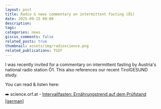 ```yaml
---
layout: post
title: Radio & news commentary on intermittent fasting (Ö1)
date: 2025-09-15 09:00
description: 
tags: 
categories: news
giscus_comments: false
related_posts: true
thumbnail: assets/img/radioscience.png
related_publications: TGIF
---
```


I was recently invited for a commentary on intermittent fasting by Austria's national radio station Ö1. This also references our recent TirolGESUND study.

You can read & listen here: 

➡️ science.orf.at - [Intervallfasten: Ernährungstrend auf dem Prüfstand [german]](https://science.orf.at/stories/3232015/) 
